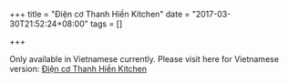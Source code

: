 +++
title = "Điện cơ Thanh Hiền Kitchen"
date = "2017-03-30T21:52:24+08:00"
tags = []

+++

Only available in Vietnamese currently. Please visit here for Vietnamese version: [Điện cơ Thanh Hiền Kitchen](/dala-kitchen)